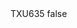 <?xml version="1.0" encoding="UTF-8"?>
<CustomMetadata xmlns="http://soap.sforce.com/2006/04/metadata">
    <label>TXU635</label>
    <protected>false</protected>
</CustomMetadata>
